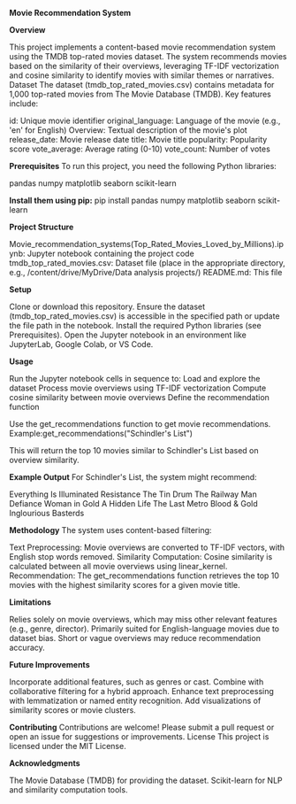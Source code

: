 **Movie Recommendation System**


**Overview**

This project implements a content-based movie recommendation system using the TMDB top-rated movies dataset. The system recommends movies based on the similarity of their overviews, leveraging TF-IDF vectorization and cosine similarity to identify movies with similar themes or narratives.
Dataset
The dataset (tmdb_top_rated_movies.csv) contains metadata for 1,000 top-rated movies from The Movie Database (TMDB). Key features include:

id: Unique movie identifier
original_language: Language of the movie (e.g., 'en' for English)
Overview: Textual description of the movie's plot
release_date: Movie release date
title: Movie title
popularity: Popularity score
vote_average: Average rating (0-10)
vote_count: Number of votes

**Prerequisites**
To run this project, you need the following Python libraries:

pandas
numpy
matplotlib
seaborn
scikit-learn

**Install them using pip:**
pip install pandas numpy matplotlib seaborn scikit-learn

**Project Structure**

Movie_recommendation_systems(Top_Rated_Movies_Loved_by_Millions).ipynb: Jupyter notebook containing the project code
tmdb_top_rated_movies.csv: Dataset file (place in the appropriate directory, e.g., /content/drive/MyDrive/Data analysis projects/)
README.md: This file

**Setup**

Clone or download this repository.
Ensure the dataset (tmdb_top_rated_movies.csv) is accessible in the specified path or update the file path in the notebook.
Install the required Python libraries (see Prerequisites).
Open the Jupyter notebook in an environment like JupyterLab, Google Colab, or VS Code.

**Usage**

Run the Jupyter notebook cells in sequence to:
Load and explore the dataset
Process movie overviews using TF-IDF vectorization
Compute cosine similarity between movie overviews
Define the recommendation function


Use the get_recommendations function to get movie recommendations. Example:get_recommendations("Schindler's List")

This will return the top 10 movies similar to Schindler's List based on overview similarity.

**Example Output**
For Schindler's List, the system might recommend:

Everything Is Illuminated
Resistance
The Tin Drum
The Railway Man
Defiance
Woman in Gold
A Hidden Life
The Last Metro
Blood & Gold
Inglourious Basterds

**Methodology**
The system uses content-based filtering:

Text Preprocessing: Movie overviews are converted to TF-IDF vectors, with English stop words removed.
Similarity Computation: Cosine similarity is calculated between all movie overviews using linear_kernel.
Recommendation: The get_recommendations function retrieves the top 10 movies with the highest similarity scores for a given movie title.

**Limitations**

Relies solely on movie overviews, which may miss other relevant features (e.g., genre, director).
Primarily suited for English-language movies due to dataset bias.
Short or vague overviews may reduce recommendation accuracy.

**Future Improvements**

Incorporate additional features, such as genres or cast.
Combine with collaborative filtering for a hybrid approach.
Enhance text preprocessing with lemmatization or named entity recognition.
Add visualizations of similarity scores or movie clusters.

**Contributing**
Contributions are welcome! Please submit a pull request or open an issue for suggestions or improvements.
License
This project is licensed under the MIT License.

**Acknowledgments**

The Movie Database (TMDB) for providing the dataset.
Scikit-learn for NLP and similarity computation tools.

